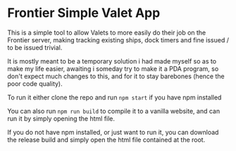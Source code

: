 # Frontier Simple Valet App

This is a simple tool to allow Valets to more easily do their job on the Frontier server, making tracking existing ships, dock timers and fine issued / to be issued trivial.

It is mostly meant to be a temporary solution i had made myself so as to make my life easier, awaiting i someday try to make it a PDA program, so don't expect much changes to this, and for it to stay barebones (hence the poor code quality).


To run it either clone the repo and run `npm start` if you have npm installed

You can also run `npm run build` to compile it to a vanilla website, and can run it by simply opening the html file.

If you do not have npm installed, or just want to run it, you can download the release build and simply open the html file contained at the root.